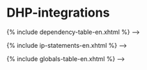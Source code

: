 # DHP-integrations

{% include dependency-table-en.xhtml %} -->

{% include ip-statements-en.xhtml %} -->

{% include globals-table-en.xhtml %} -->

